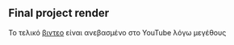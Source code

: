 ## Final project render
Το τελικό [βιντεο](https://youtu.be/UaXOgPFslOI) είναι ανεβασμένο στο YouTube λόγω μεγέθους
